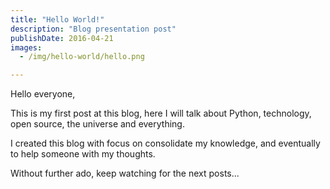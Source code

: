 ```yaml
---
title: "Hello World!"
description: "Blog presentation post"
publishDate: 2016-04-21
images:
  - /img/hello-world/hello.png

---
```


Hello everyone,

This is my first post at this blog, here I will talk about Python, technology, open source, the universe and everything.

I created this blog with focus on consolidate my knowledge, and eventually to help someone with my thoughts.

Without further ado, keep watching for the next posts...
